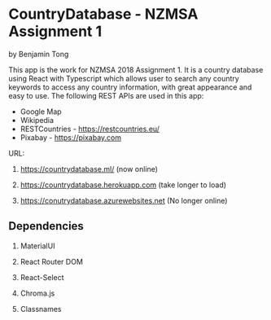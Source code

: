 # CountryDatabase - NZMSA Assignment 1
by Benjamin Tong

This app is the work for NZMSA 2018 Assignment 1. It is a country database using React with Typescript which allows user to search any country keywords to access any country information, with great appearance and easy to use. The following REST APIs are used in this app:

* Google Map
* Wikipedia
* RESTCountries - https://restcountries.eu/
* Pixabay - https://pixabay.com

URL:
1. https://countrydatabase.ml/ (now online)

2. https://countrydatabase.herokuapp.com (take longer to load)

3. https://conutrydatabase.azurewebsites.net (No longer online)

## Dependencies

1. MaterialUI

2. React Router DOM

3. React-Select

4. Chroma.js

5. Classnames